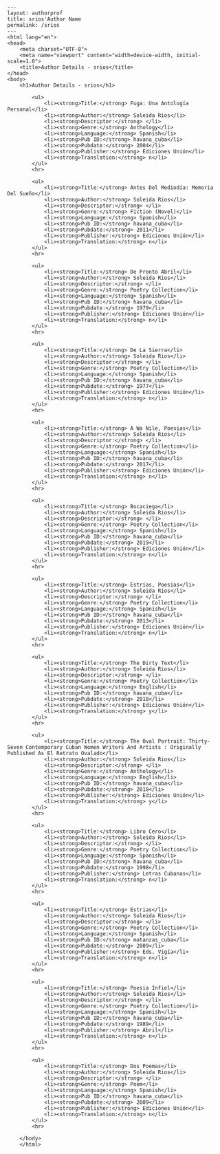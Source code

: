 
    ---
    layout: authorprof
    title: srios'Author Name 
    permalink: /srios
    ---
    <html lang="en">
    <head>
        <meta charset="UTF-8">
        <meta name="viewport" content="width=device-width, initial-scale=1.0">
        <title>Author Details - srios</title>
    </head>
    <body>
        <h1>Author Details - srios</h1>
        
            <ul>
                <li><strong>Title:</strong> Fuga: Una Antología Personal</li>
                <li><strong>Author:</strong> Soleida Rios</li>
                <li><strong>Descriptor:</strong> </li>
                <li><strong>Genre:</strong> Anthology</li>
                <li><strong>Language:</strong> Spanish</li>
                <li><strong>Pub ID:</strong> havana_cuba</li>
                <li><strong>Pubdate:</strong> 2004</li>
                <li><strong>Publisher:</strong> Ediciones Unión</li>
                <li><strong>Translation:</strong> n</li>
            </ul>
            <hr>
            
            <ul>
                <li><strong>Title:</strong> Antes Del Mediodía: Memoria Del Sueño</li>
                <li><strong>Author:</strong> Soleida Rios</li>
                <li><strong>Descriptor:</strong> </li>
                <li><strong>Genre:</strong> Fiction (Novel)</li>
                <li><strong>Language:</strong> Spanish</li>
                <li><strong>Pub ID:</strong> havana_cuba</li>
                <li><strong>Pubdate:</strong> 2011</li>
                <li><strong>Publisher:</strong> Ediciones Unión</li>
                <li><strong>Translation:</strong> n</li>
            </ul>
            <hr>
            
            <ul>
                <li><strong>Title:</strong> De Pronto Abril</li>
                <li><strong>Author:</strong> Soleida Rios</li>
                <li><strong>Descriptor:</strong> </li>
                <li><strong>Genre:</strong> Poetry Collection</li>
                <li><strong>Language:</strong> Spanish</li>
                <li><strong>Pub ID:</strong> havana_cuba</li>
                <li><strong>Pubdate:</strong> 1979</li>
                <li><strong>Publisher:</strong> Ediciones Unión</li>
                <li><strong>Translation:</strong> n</li>
            </ul>
            <hr>
            
            <ul>
                <li><strong>Title:</strong> De La Sierra</li>
                <li><strong>Author:</strong> Soleida Rios</li>
                <li><strong>Descriptor:</strong> </li>
                <li><strong>Genre:</strong> Poetry Collection</li>
                <li><strong>Language:</strong> Spanish</li>
                <li><strong>Pub ID:</strong> havana_cuba</li>
                <li><strong>Pubdate:</strong> 1977</li>
                <li><strong>Publisher:</strong> Ediciones Unión</li>
                <li><strong>Translation:</strong> n</li>
            </ul>
            <hr>
            
            <ul>
                <li><strong>Title:</strong> A Wa Nile, Poesias</li>
                <li><strong>Author:</strong> Soleida Rios</li>
                <li><strong>Descriptor:</strong> </li>
                <li><strong>Genre:</strong> Poetry Collection</li>
                <li><strong>Language:</strong> Spanish</li>
                <li><strong>Pub ID:</strong> havana_cuba</li>
                <li><strong>Pubdate:</strong> 2017</li>
                <li><strong>Publisher:</strong> Ediciones Unión</li>
                <li><strong>Translation:</strong> n</li>
            </ul>
            <hr>
            
            <ul>
                <li><strong>Title:</strong> Bocaciega</li>
                <li><strong>Author:</strong> Soleida Rios</li>
                <li><strong>Descriptor:</strong> </li>
                <li><strong>Genre:</strong> Poetry Collection</li>
                <li><strong>Language:</strong> Spanish</li>
                <li><strong>Pub ID:</strong> havana_cuba</li>
                <li><strong>Pubdate:</strong> 2019</li>
                <li><strong>Publisher:</strong> Ediciones Unión</li>
                <li><strong>Translation:</strong> n</li>
            </ul>
            <hr>
            
            <ul>
                <li><strong>Title:</strong> Estrías, Poesias</li>
                <li><strong>Author:</strong> Soleida Rios</li>
                <li><strong>Descriptor:</strong> </li>
                <li><strong>Genre:</strong> Poetry Collection</li>
                <li><strong>Language:</strong> Spanish</li>
                <li><strong>Pub ID:</strong> havana_cuba</li>
                <li><strong>Pubdate:</strong> 2013</li>
                <li><strong>Publisher:</strong> Ediciones Unión</li>
                <li><strong>Translation:</strong> n</li>
            </ul>
            <hr>
            
            <ul>
                <li><strong>Title:</strong> The Dirty Text</li>
                <li><strong>Author:</strong> Soleida Rios</li>
                <li><strong>Descriptor:</strong> </li>
                <li><strong>Genre:</strong> Poetry Collection</li>
                <li><strong>Language:</strong> English</li>
                <li><strong>Pub ID:</strong> havana_cuba</li>
                <li><strong>Pubdate:</strong> 2018</li>
                <li><strong>Publisher:</strong> Ediciones Unión</li>
                <li><strong>Translation:</strong> y</li>
            </ul>
            <hr>
            
            <ul>
                <li><strong>Title:</strong> The Oval Portrait: Thirty-Seven Contemporary Cuban Women Writers And Artists : Originally Published As El Retrato Ovalado</li>
                <li><strong>Author:</strong> Soleida Rios</li>
                <li><strong>Descriptor:</strong> </li>
                <li><strong>Genre:</strong> Anthology</li>
                <li><strong>Language:</strong> English</li>
                <li><strong>Pub ID:</strong> havana_cuba</li>
                <li><strong>Pubdate:</strong> 2018</li>
                <li><strong>Publisher:</strong> Ediciones Unión</li>
                <li><strong>Translation:</strong> y</li>
            </ul>
            <hr>
            
            <ul>
                <li><strong>Title:</strong> Libro Cero</li>
                <li><strong>Author:</strong> Soleida Rios</li>
                <li><strong>Descriptor:</strong> </li>
                <li><strong>Genre:</strong> Poetry Collection</li>
                <li><strong>Language:</strong> Spanish</li>
                <li><strong>Pub ID:</strong> havana_cuba</li>
                <li><strong>Pubdate:</strong> 1998</li>
                <li><strong>Publisher:</strong> Letras Cubanas</li>
                <li><strong>Translation:</strong> n</li>
            </ul>
            <hr>
            
            <ul>
                <li><strong>Title:</strong> Estrias</li>
                <li><strong>Author:</strong> Soleida Rios</li>
                <li><strong>Descriptor:</strong> </li>
                <li><strong>Genre:</strong> Poetry Collection</li>
                <li><strong>Language:</strong> Spanish</li>
                <li><strong>Pub ID:</strong> matanzas_cuba</li>
                <li><strong>Pubdate:</strong> 2009</li>
                <li><strong>Publisher:</strong> Eds. Vigía</li>
                <li><strong>Translation:</strong> n</li>
            </ul>
            <hr>
            
            <ul>
                <li><strong>Title:</strong> Poesia Infiel</li>
                <li><strong>Author:</strong> Soleida Rios</li>
                <li><strong>Descriptor:</strong> </li>
                <li><strong>Genre:</strong> Poetry Collection</li>
                <li><strong>Language:</strong> Spanish</li>
                <li><strong>Pub ID:</strong> havana_cuba</li>
                <li><strong>Pubdate:</strong> 1989</li>
                <li><strong>Publisher:</strong> Abril</li>
                <li><strong>Translation:</strong> n</li>
            </ul>
            <hr>
            
            <ul>
                <li><strong>Title:</strong> Dos Poemas</li>
                <li><strong>Author:</strong> Soleida Rios</li>
                <li><strong>Descriptor:</strong> </li>
                <li><strong>Genre:</strong> Poem</li>
                <li><strong>Language:</strong> Spanish</li>
                <li><strong>Pub ID:</strong> havana_cuba</li>
                <li><strong>Pubdate:</strong> 2009</li>
                <li><strong>Publisher:</strong> Ediciones Unión</li>
                <li><strong>Translation:</strong> n</li>
            </ul>
            <hr>
            
        </body>
        </html>
        